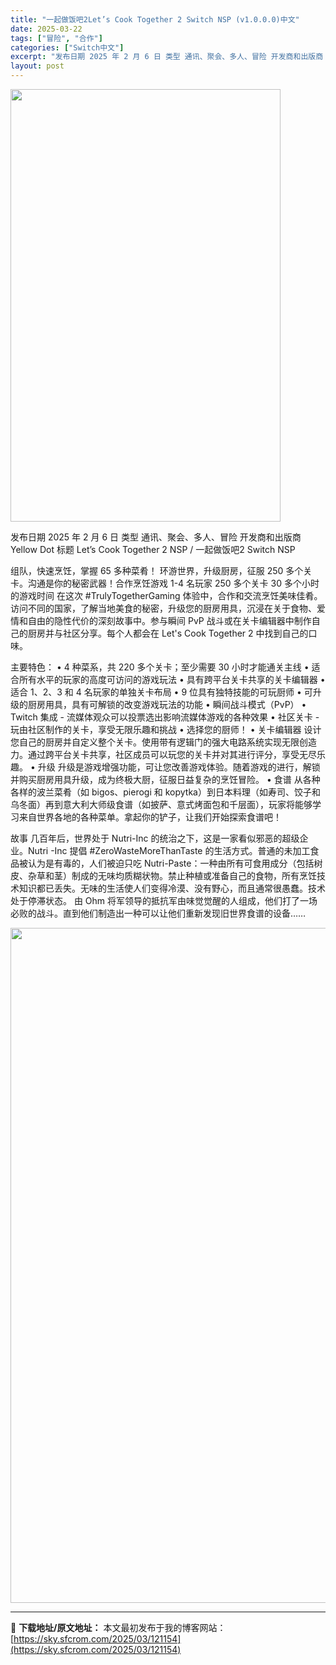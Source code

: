 ```yaml
---
title: "一起做饭吧2Let’s Cook Together 2 Switch NSP (v1.0.0.0)中文"
date: 2025-03-22
tags: ["冒险", "合作"]
categories: ["Switch中文"]
excerpt: "发布日期 2025 年 2 月 6 日 类型 通讯、聚会、多人、冒险 开发商和出版商 Yellow Dot 标题 Let’s Cook Together 2 NSP / 一起做饭吧2 Switch NSP 组队，快速烹饪，掌握 65 多种菜肴！ 环游世界，升级厨房，征服 250 多个关卡。沟通是你的&hellip;"
layout: post
---
```


<img class="aligncenter size-full wp-image-121139" src="https://sky.sfcrom.com/wp-content/uploads/2025/03/202503221001255.webp" alt="" width="432" height="692" />

发布日期 2025 年 2 月 6 日
类型 通讯、聚会、多人、冒险
开发商和出版商 Yellow Dot
标题 Let’s Cook Together 2 NSP / 一起做饭吧2 Switch NSP

组队，快速烹饪，掌握 65 多种菜肴！
环游世界，升级厨房，征服 250 多个关卡。沟通是你的秘密武器！合作烹饪游戏
1-4 名玩家
250 多个关卡
30 多个小时的游戏时间
在这次 #TrulyTogetherGaming 体验中，合作和交流烹饪美味佳肴。访问不同的国家，了解当地美食的秘密，升级您的厨房用具，沉浸在关于食物、爱情和自由的隐性代价的深刻故事中。参与瞬间 PvP 战斗或在关卡编辑器中制作自己的厨房并与社区分享。每个人都会在 Let's Cook Together 2 中找到自己的口味。

主要特色：
• 4 种菜系，共 220 多个关卡；至少需要 30 小时才能通关主线
• 适合所有水平的玩家的高度可访问的游戏玩法
• 具有跨平台关卡共享的关卡编辑器
• 适合 1、2、3 和 4 名玩家的单独关卡布局
• 9 位具有独特技能的可玩厨师
• 可升级的厨房用具，具有可解锁的改变游戏玩法的功能
• 瞬间战斗模式（PvP）
• Twitch 集成 - 流媒体观众可以投票选出影响流媒体游戏的各种效果
• 社区关卡 - 玩由社区制作的关卡，享受无限乐趣和挑战
• 选择您的厨师！
• 关卡编辑器
设计您自己的厨房并自定义整个关卡。使用带有逻辑门的强大电路系统实现无限创造力。通过跨平台关卡共享，社区成员可以玩您的关卡并对其进行评分，享受无尽乐趣。
• 升级
升级是游戏增强功能，可让您改善游戏体验。随着游戏的进行，解锁并购买厨房用具升级，成为终极大厨，征服日益复杂的烹饪冒险。
• 食谱
从各种各样的波兰菜肴（如 bigos、pierogi 和 kopytka）到日本料理（如寿司、饺子和乌冬面）再到意大利大师级食谱（如披萨、意式烤面包和千层面），玩家将能够学习来自世界各地的各种菜单。拿起你的铲子，让我们开始探索食谱吧！

故事
几百年后，世界处于 Nutri-Inc 的统治之下，这是一家看似邪恶的超级企业。Nutri
-Inc 提倡 #ZeroWasteMoreThanTaste 的生活方式。普通的未加工食品被认为是有毒的，人们被迫只吃 Nutri-Paste：一种由所有可食用成分（包括树皮、杂草和茎）制成的无味均质糊状物。禁止种植或准备自己的食物，所有烹饪技术知识都已丢失。无味的生活使人们变得冷漠、没有野心，而且通常很愚蠢。技术处于停滞状态。
由 Ohm 将军领导的抵抗军由味觉觉醒的人组成，他们打了一场必败的战斗。直到他们制造出一种可以让他们重新发现旧世界食谱的设备……

<img class="aligncenter size-full wp-image-121133" src="https://sky.sfcrom.com/wp-content/uploads/2025/03/2025032210012357.webp" alt="" width="1920" height="1080" />

---
📖 **下载地址/原文地址：** 本文最初发布于我的博客网站：[https://sky.sfcrom.com/2025/03/121154](https://sky.sfcrom.com/2025/03/121154)
